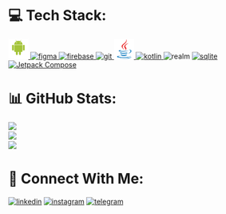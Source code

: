 # 💻 Tech Stack:
<p align="left"> <a href="https://developer.android.com" target="_blank" rel="noreferrer"> <img src="https://raw.githubusercontent.com/devicons/devicon/master/icons/android/android-original-wordmark.svg" alt="android" width="40" height="40"/> </a> <a href="https://www.figma.com/" target="_blank" rel="noreferrer"> <img src="https://www.vectorlogo.zone/logos/figma/figma-icon.svg" alt="figma" width="40" height="40"/> </a> <a href="https://firebase.google.com/" target="_blank" rel="noreferrer"> <img src="https://www.vectorlogo.zone/logos/firebase/firebase-icon.svg" alt="firebase" width="40" height="40"/> </a> <a href="https://git-scm.com/" target="_blank" rel="noreferrer"> <img src="https://www.vectorlogo.zone/logos/git-scm/git-scm-icon.svg" alt="git" width="40" height="40"/> </a> <a href="https://www.java.com" target="_blank" rel="noreferrer"> <img src="https://raw.githubusercontent.com/devicons/devicon/master/icons/java/java-original.svg" alt="java" width="40" height="40"/> </a> <a href="https://kotlinlang.org" target="_blank" rel="noreferrer"> <img src="https://www.vectorlogo.zone/logos/kotlinlang/kotlinlang-icon.svg" alt="kotlin" width="40" height="40"/> </a> 
<img src="https://raw.githubusercontent.com/bestofjs/bestofjs-webui/8665e8c267a0215f3159df28b33c365198101df5/public/logos/realm.svg" alt="realm" width="40" height="40"/> </a> <a href="https://www.sqlite.org/" target="_blank" rel="noreferrer"> <img src="https://www.vectorlogo.zone/logos/sqlite/sqlite-icon.svg" alt="sqlite" width="40" height="40"/> </a> 
<a href="https://developer.android.com/jetpack/compose" target="_blank" rel="noreferrer"> <img src="https://3.bp.blogspot.com/-VVp3WvJvl84/X0Vu6EjYqDI/AAAAAAAAPjU/ZOMKiUlgfg8ok8DY8Hc-ocOvGdB0z86AgCLcBGAsYHQ/s1600/jetpack%2Bcompose%2Bicon_RGB.pn" alt="Jetpack Compose" width="45" height="45"/> </a></p>

# 📊 GitHub Stats:
![](https://github-readme-stats.vercel.app/api?username=BohdanStarunskyi&theme=dark&hide_border=false&include_all_commits=true&count_private=true)<br/>
![](https://github-readme-streak-stats.herokuapp.com/?user=BohdanStarunskyi&theme=dark&hide_border=false)<br/>
![](https://github-readme-stats.vercel.app/api/top-langs/?username=BohdanStarunskyi&theme=dark&hide_border=false&include_all_commits=true&count_private=true&layout=compact)
# 🔗 Connect With Me:
<a href="https://www.linkedin.com/in/bohdan-starunskyi-93bb09215/" target="blank"><img align="center" src="https://cdn-icons-png.flaticon.com/512/3536/3536505.png" alt="linkedin" height="40" width="40" /></a>
<a href="https://www.instagram.com/bohdanstarunskyi/" target="blank"><img align="center" src="https://cdn-icons-png.flaticon.com/512/2111/2111463.png" alt="instagram" height="40" width="40" /></a>
<a href="https://t.me/bohdanstarunskyi" target="blank"><img align="center" src="https://cdn-icons-png.flaticon.com/512/3536/3536661.png" alt="telegram" height="40" width="40" /></a>

